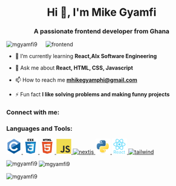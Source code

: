 <h1 align="center" >Hi 👋, I'm Mike Gyamfi</h1>
<h3 align="center">A passionate frontend developer from Ghana</h3>
<img align="right" alt="frontend" width="400" src="https://static.vecteezy.com/system/resources/previews/012/658/272/original/3d-character-illustration-of-front-end-developer-free-png.png">

<p align="left"> <img src="https://komarev.com/ghpvc/?username=mgyamfi9&label=Profile%20views&color=0e75b6&style=flat" alt="mgyamfi9" /> </p>

- 🌱 I’m currently learning **React,Alx Software Engineering**

- 💬 Ask me about **React, HTML, CSS, Javascript**

- 📫 How to reach me **mhikegyamphi@gmail.com**

- ⚡ Fun fact **I like solving problems and making funny projects**

<h3 align="left">Connect with me:</h3>
<p align="left">
</p>

<h3 align="left">Languages and Tools:</h3>
<p align="left"> <a href="https://www.cprogramming.com/" target="_blank" rel="noreferrer"> <img src="https://raw.githubusercontent.com/devicons/devicon/master/icons/c/c-original.svg" alt="c" width="40" height="40"/> </a> <a href="https://www.w3schools.com/css/" target="_blank" rel="noreferrer"> <img src="https://raw.githubusercontent.com/devicons/devicon/master/icons/css3/css3-original-wordmark.svg" alt="css3" width="40" height="40"/> </a> <a href="https://www.w3.org/html/" target="_blank" rel="noreferrer"> <img src="https://raw.githubusercontent.com/devicons/devicon/master/icons/html5/html5-original-wordmark.svg" alt="html5" width="40" height="40"/> </a> <a href="https://developer.mozilla.org/en-US/docs/Web/JavaScript" target="_blank" rel="noreferrer"> <img src="https://raw.githubusercontent.com/devicons/devicon/master/icons/javascript/javascript-original.svg" alt="javascript" width="40" height="40"/> </a> <a href="https://nextjs.org/" target="_blank" rel="noreferrer"> <img src="https://cdn.worldvectorlogo.com/logos/nextjs-2.svg" alt="nextjs" width="40" height="40"/> </a> <a href="https://www.python.org" target="_blank" rel="noreferrer"> <img src="https://raw.githubusercontent.com/devicons/devicon/master/icons/python/python-original.svg" alt="python" width="40" height="40"/> </a> <a href="https://reactjs.org/" target="_blank" rel="noreferrer"> <img src="https://raw.githubusercontent.com/devicons/devicon/master/icons/react/react-original-wordmark.svg" alt="react" width="40" height="40"/> </a> <a href="https://tailwindcss.com/" target="_blank" rel="noreferrer"> <img src="https://www.vectorlogo.zone/logos/tailwindcss/tailwindcss-icon.svg" alt="tailwind" width="40" height="40"/> </a> </p>

<p><img align="left" src="https://github-readme-stats.vercel.app/api/top-langs?username=mgyamfi9&show_icons=true&locale=en&layout=compact" alt="mgyamfi9" /></p>

<p>&nbsp;<img align="center" src="https://github-readme-stats.vercel.app/api?username=mgyamfi9&show_icons=true&locale=en" alt="mgyamfi9" /></p>

<p><img align="center" src="https://github-readme-streak-stats.herokuapp.com/?user=mgyamfi9&" alt="mgyamfi9" /></p>

